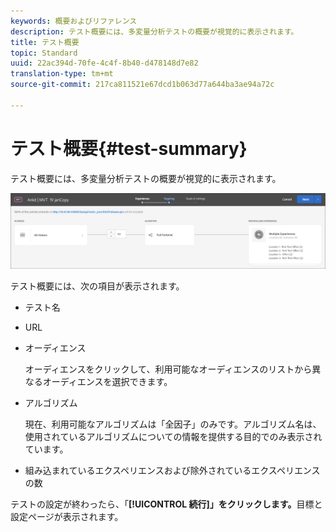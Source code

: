 ```yaml
---
keywords: 概要およびリファレンス
description: テスト概要には、多変量分析テストの概要が視覚的に表示されます。
title: テスト概要
topic: Standard
uuid: 22ac394d-70fe-4c4f-8b40-d478148d7e82
translation-type: tm+mt
source-git-commit: 217ca811521e67dcd1b063d77a644ba3ae94a72c

---
```



# テスト概要{#test-summary}

テスト概要には、多変量分析テストの概要が視覚的に表示されます。

![テスト概要ダイアログボックス](/help/c-activities/c-multivariate-testing/t-create-multivariate-test/assets/summary2new.png)

テスト概要には、次の項目が表示されます。

* テスト名
* URL
* オーディエンス

   オーディエンスをクリックして、利用可能なオーディエンスのリストから異なるオーディエンスを選択できます。
* アルゴリズム

   現在、利用可能なアルゴリズムは「全因子」のみです。アルゴリズム名は、使用されているアルゴリズムについての情報を提供する目的でのみ表示されています。
* 組み込まれているエクスペリエンスおよび除外されているエクスペリエンスの数

テストの設定が終わったら、「**[!UICONTROL 続行]」をクリックします。**&#x200B;目標と設定ページが表示されます。
